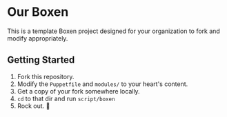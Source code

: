 # Our Boxen

This is a template Boxen project designed for your organization to fork and
modify appropriately.

## Getting Started

1. Fork this repository.
2. Modify the `Puppetfile` and `modules/` to your heart's content.
3. Get a copy of your fork somewhere locally.
4. `cd` to that dir and run `script/boxen`
5. Rock out. :metal: